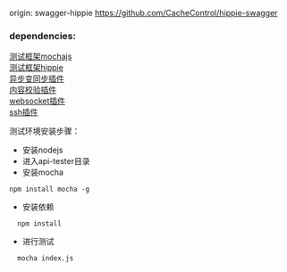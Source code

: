 origin: swagger-hippie
https://github.com/CacheControl/hippie-swagger


### dependencies:
[测试框架mochajs](https://mochajs.org) </br>
[测试框架hippie](https://github.com/vesln/hippie) </br>
[异步变同步插件](https://github.com/caolan/async) </br>
[内容校验插件](http://chaijs.com/) </br>
[websocket插件](https://github.com/theturtle32/WebSocket-Node) </br>
[ssh插件](https://github.com/mscdex/ssh2) </br>


测试环境安装步骤：
* 安装nodejs
* 进入api-tester目录
* 安装mocha 
```
npm install mocha -g
```
* 安装依赖
```
  npm install
```
* 进行测试
```
  mocha index.js
```
